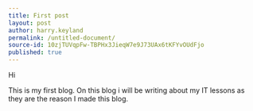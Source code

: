 ```yaml
---
title: First post
layout: post
author: harry.keyland
permalink: /untitled-document/
source-id: 10zjTUVqpFw-TBPHx3JieqW7e9J73UAx6tKFYvOUdFjo
published: true
---
```

Hi 

This is my first blog. On this blog i will be writing about my IT lessons as they are the reason I made this blog.

